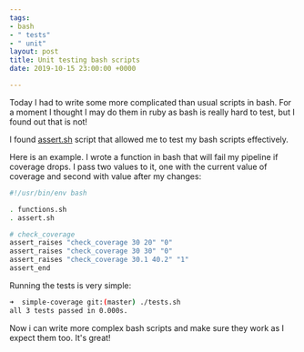 ```yaml
---
tags:
- bash
- " tests"
- " unit"
layout: post
title: Unit testing bash scripts
date: 2019-10-15 23:00:00 +0000

---
```

Today I had to write some more complicated than usual scripts in bash. For a moment I thought I may do them in ruby as bash is really hard to test, but I found out that is not!

I found [assert.sh](https://github.com/lehmannro/assert.sh "assert.sh") script that allowed me to test my bash scripts effectively. 

Here is an example. I wrote a function in bash that will fail my pipeline if coverage drops. I pass two values to it, one with the current value of coverage and second with value after my changes: 

```bash
#!/usr/bin/env bash

. functions.sh
. assert.sh

# check_coverage
assert_raises "check_coverage 30 20" "0"
assert_raises "check_coverage 30 30" "0"
assert_raises "check_coverage 30.1 40.2" "1"
assert_end
```

Running the tests is very simple: 

```bash 
➜  simple-coverage git:(master) ./tests.sh 
all 3 tests passed in 0.000s.
```

Now i can write more complex bash scripts and make sure they work as I expect them too. It's great! 

